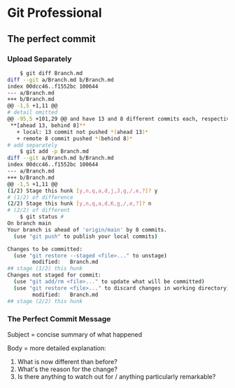# Git Professional
## The perfect commit
### Upload Separately
```bash
    $ git diff Branch.md
diff --git a/Branch.md b/Branch.md
index 00dcc46..f1552bc 100644
--- a/Branch.md
+++ b/Branch.md
@@ -1,5 +1,11 @@ 
# detail omitted
@@ -95,5 +101,29 @@ and have 13 and 8 different commits each, respectively.
 **[ahead 13, behind 8]**
   + local: 13 commit not pushed *(ahead 13)*
   + remote 8 commit pushed *(behind 8)*
# add separately
    $ git add -p Branch.md 
diff --git a/Branch.md b/Branch.md
index 00dcc46..f1552bc 100644
--- a/Branch.md
+++ b/Branch.md
@@ -1,5 +1,11 @@
(1/2) Stage this hunk [y,n,q,a,d,j,J,g,/,e,?]? y
# (1/2) of difference
(2/2) Stage this hunk [y,n,q,a,d,K,g,/,e,?]? n
# (2/2) of different
    $ git status #
On branch main
Your branch is ahead of 'origin/main' by 8 commits.
  (use "git push" to publish your local commits)

Changes to be committed:
  (use "git restore --staged <file>..." to unstage)
        modified:   Branch.md
## stage (1/2) this hunk
Changes not staged for commit:
  (use "git add/rm <file>..." to update what will be committed)
  (use "git restore <file>..." to discard changes in working directory)
        modified:   Branch.md
## stage (2/2) this hunk
```

### The Perfect Commit Message 

Subject = concise summary of what happened 

Body = more detailed explanation:
1. What is now different than before? 
2. What's the reason for the change? 
3. Is there anything to watch out for / anything particularly remarkable? 
